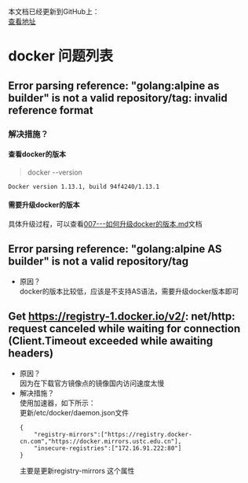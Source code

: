 本文档已经更新到GitHub上：  
[查看地址](https://github.com/xej520/Record-Share-Progress/blob/master/003---docker/006---docker---question.md)

# docker 问题列表   
## Error parsing reference: "golang:alpine as builder" is not a valid repository/tag: invalid reference format  
### 解决措施？
#### 查看docker的版本  
>docker --version  

    Docker version 1.13.1, build 94f4240/1.13.1

#### 需要升级docker的版本  
具体升级过程，可以查看[007---如何升级docker的版本.md](https://github.com/xej520/Record-Share-Progress/blob/master/003---docker/007---%E5%A6%82%E4%BD%95%E5%8D%87%E7%BA%A7docker%E7%9A%84%E7%89%88%E6%9C%AC.md)文档  

## Error parsing reference: "golang:alpine AS builder" is not a valid repository/tag  
- 原因？  
    docker的版本比较低，应该是不支持AS语法，需要升级docker版本即可

## Get https://registry-1.docker.io/v2/: net/http: request canceled while waiting for connection (Client.Timeout exceeded while awaiting headers) 
- 原因？  
    因为在下载官方镜像点的镜像国内访问速度太慢  
- 解决措施？  
    使用加速器，如下所示：  
    更新/etc/docker/daemon.json文件  
    ```
    {
        "registry-mirrors":["https://registry.docker-cn.com","https://docker.mirrors.ustc.edu.cn"],
        "insecure-registries":["172.16.91.222:80"]
    }
    ```  
    主要是更新registry-mirrors 这个属性




